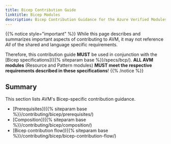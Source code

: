 ```yaml
---
title: Bicep Contribution Guide
linktitle: Bicep Modules
description: Bicep Contribution Guidance for the Azure Verified Modules (AVM) program
---
```



{{% notice style="important" %}}
While this page describes and summarizes important aspects of contributing to AVM, it may not reference *All* of the shared and language specific requirements.

Therefore, this contribution guide **MUST** be used in conjunction with the [Bicep specifications]({{% siteparam base %}}/specs/bcp/). **ALL AVM modules** (Resource and Pattern modules) **MUST meet the respective requirements described in these  specifications**!
{{% /notice %}}

## Summary

This section lists AVM's Bicep-specific contribution guidance.

- [Prerequisites]({{% siteparam base %}}/contributing/bicep/prerequisites/)
- [Composition]({{% siteparam base %}}/contributing/bicep/composition/)
- [Bicep contribution flow]({{% siteparam base %}}/contributing/bicep/bicep-contribution-flow/)
